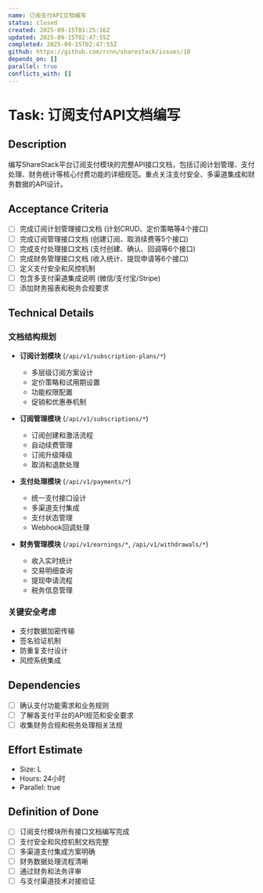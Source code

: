 ```yaml
---
name: 订阅支付API文档编写
status: closed
created: 2025-09-15T01:25:16Z
updated: 2025-09-15T02:47:55Z
completed: 2025-09-15T02:47:55Z
github: https://github.com/rcnn/sharestack/issues/18
depends_on: []
parallel: true
conflicts_with: []
---
```


# Task: 订阅支付API文档编写

## Description

编写ShareStack平台订阅支付模块的完整API接口文档，包括订阅计划管理、支付处理、财务统计等核心付费功能的详细规范。重点关注支付安全、多渠道集成和财务数据的API设计。

## Acceptance Criteria

- [ ] 完成订阅计划管理接口文档 (计划CRUD、定价策略等4个接口)
- [ ] 完成订阅管理接口文档 (创建订阅、取消续费等5个接口)
- [ ] 完成支付处理接口文档 (支付创建、确认、回调等6个接口)
- [ ] 完成财务管理接口文档 (收入统计、提现申请等6个接口)
- [ ] 定义支付安全和风控机制
- [ ] 包含多支付渠道集成说明 (微信/支付宝/Stripe)
- [ ] 添加财务报表和税务合规要求

## Technical Details

### 文档结构规划
- **订阅计划模块** (`/api/v1/subscription-plans/*`)
  - 多层级订阅方案设计
  - 定价策略和试用期设置
  - 功能权限配置
  - 促销和优惠券机制

- **订阅管理模块** (`/api/v1/subscriptions/*`)
  - 订阅创建和激活流程
  - 自动续费管理
  - 订阅升级降级
  - 取消和退款处理

- **支付处理模块** (`/api/v1/payments/*`)
  - 统一支付接口设计
  - 多渠道支付集成
  - 支付状态管理
  - Webhook回调处理

- **财务管理模块** (`/api/v1/earnings/*`, `/api/v1/withdrawals/*`)
  - 收入实时统计
  - 交易明细查询
  - 提现申请流程
  - 税务信息管理

### 关键安全考虑
- 支付数据加密传输
- 签名验证机制
- 防重复支付设计
- 风控系统集成

## Dependencies

- [ ] 确认支付功能需求和业务规则
- [ ] 了解各支付平台的API规范和安全要求
- [ ] 收集财务合规和税务处理相关法规

## Effort Estimate

- Size: L
- Hours: 24小时
- Parallel: true

## Definition of Done

- [ ] 订阅支付模块所有接口文档编写完成
- [ ] 支付安全和风控机制文档完整
- [ ] 多渠道支付集成方案明确
- [ ] 财务数据处理流程清晰
- [ ] 通过财务和法务评审
- [ ] 与支付渠道技术对接验证
